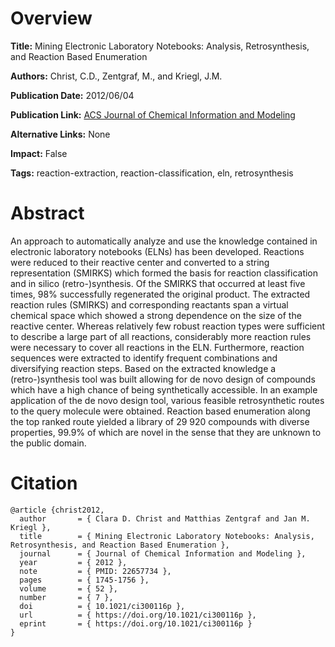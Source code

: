 # Overview
**Title:**
Mining Electronic Laboratory Notebooks: Analysis, Retrosynthesis, and Reaction Based Enumeration

**Authors:**
Christ, C.D., Zentgraf, M., and Kriegl, J.M.

**Publication Date:**
2012/06/04

**Publication Link:**
[ACS Journal of Chemical Information and Modeling](https://pubs.acs.org/doi/10.1021/ci300116p)

**Alternative Links:**
None

**Impact:**
False

**Tags:**
reaction-extraction, reaction-classification, eln, retrosynthesis


# Abstract
An approach to automatically analyze and use the knowledge contained in electronic laboratory notebooks (ELNs) has been developed.
Reactions were reduced to their reactive center and converted to a string representation (SMIRKS) which formed the basis for reaction classification and in silico (retro-)synthesis.
Of the SMIRKS that occurred at least five times, 98% successfully regenerated the original product.
The extracted reaction rules (SMIRKS) and corresponding reactants span a virtual chemical space which showed a strong dependence on the size of the reactive center.
Whereas relatively few robust reaction types were sufficient to describe a large part of all reactions, considerably more reaction rules were necessary to cover all reactions in the ELN.
Furthermore, reaction sequences were extracted to identify frequent combinations and diversifying reaction steps.
Based on the extracted knowledge a (retro-)synthesis tool was built allowing for de novo design of compounds which have a high chance of being synthetically accessible.
In an example application of the de novo design tool, various feasible retrosynthetic routes to the query molecule were obtained.
Reaction based enumeration along the top ranked route yielded a library of 29 920 compounds with diverse properties, 99.9% of which are novel in the sense that they are unknown to the public domain.


# Citation
```
@article {christ2012,
  author       = { Clara D. Christ and Matthias Zentgraf and Jan M. Kriegl },
  title        = { Mining Electronic Laboratory Notebooks: Analysis, Retrosynthesis, and Reaction Based Enumeration },
  journal      = { Journal of Chemical Information and Modeling },
  year         = { 2012 },
  note         = { PMID: 22657734 },
  pages        = { 1745-1756 },
  volume       = { 52 },
  number       = { 7 },
  doi          = { 10.1021/ci300116p },
  url          = { https://doi.org/10.1021/ci300116p },
  eprint       = { https://doi.org/10.1021/ci300116p }
}
```
